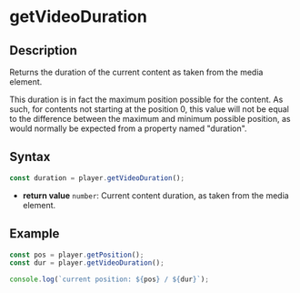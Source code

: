 # getVideoDuration

## Description

Returns the duration of the current content as taken from the media element.

<div class="note">
This duration is in fact the maximum position possible for the
content. As such, for contents not starting at the position 0, this value will
not be equal to the difference between the maximum and minimum possible
position, as would normally be expected from a property named "duration".
</div>

## Syntax

```js
const duration = player.getVideoDuration();
```

  - **return value** `number`: Current content duration, as taken from the
    media element.

## Example

```js
const pos = player.getPosition();
const dur = player.getVideoDuration();

console.log(`current position: ${pos} / ${dur}`);
```
